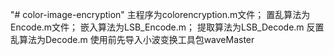 "# color-image-encryption" 
主程序为colorencryption.m文件；
置乱算法为Encode.m文件；
嵌入算法为LSB_Encode.m；
提取算法为LSB_Decode.m
反置乱算法为Decode.m
使用前先导入小波变换工具包waveMaster
